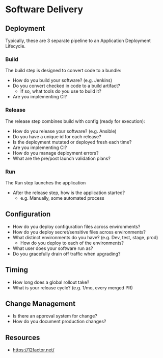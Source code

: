 # Software Delivery

## Deployment

Typically, these are 3 separate pipeline to an Application Deployment Lifecycle. 

### Build

The build step is designed to convert code to a bundle:

* How do you build your software? (e.g. Jenkins)
* Do you convert checked in code to a build artifact?
  * If so, what tools do you use to build it?
* Are you implementing CI?

### Release

The release step combines build with config (ready for execution):

* How do you release your software? (e.g. Ansible)
* Do you have a unique id for each release?
* Is the deployment mutated or deployed fresh each time?
* Are you implementing CI?
* How do you manage deployment errors?
* What are the pre/post launch validation plans?

### Run

The Run step launches the application

* After the release step, how is the application started?
  * e.g. Manually, some automated process


## Configuration
* How do you deploy configuration files across environments?
* How do you deploy secret/sensitive files across environments?
* What distinct environments do you have? (e.g. Dev, test, stage, prod)
  * How do you deploy to each of the environments?
* What user does your software run as?
* Do you gracefully drain off traffic when upgrading?

## Timing
* How long does a global rollout take?
* What is your release cycle? (e.g. 1/mo, every merged PR)

## Change Management

* Is there an approval system for change?
* How do you document production changes?

## Resources

* https://12factor.net/